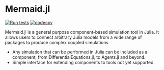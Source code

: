 # Mermaid.jl

[![Run tests](https://github.com/mjowen/Mermaid.jl/actions/workflows/test.yml/badge.svg)](https://github.com/mjowen/Mermaid.jl/actions/workflows/test.yml)
[![codecov](https://codecov.io/gh/mjowen/Mermaid.jl/graph/badge.svg?token=XRLUZB8FQS)](https://codecov.io/gh/mjowen/Mermaid.jl)

Mermaid.jl is a general purpose component-based simulation tool in Julia.
It allows users to connect arbitrary Julia models from a wide range of packages to produce complex coupled simulations.

* Any simulation that can be performed in Julia can be included as a component, from DifferentialEquations.jl, to Agents.jl and beyond.
* Simple interface for extending components to tools not yet supported.
